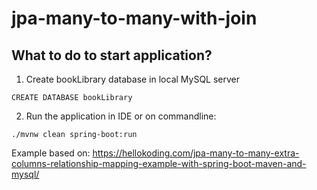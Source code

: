 # jpa-many-to-many-with-join

## What to do to start application?
1. Create bookLibrary database in local MySQL server

`CREATE DATABASE bookLibrary`

2. Run the application in IDE or on commandline:

`./mvnw clean spring-boot:run`

Example based on: https://hellokoding.com/jpa-many-to-many-extra-columns-relationship-mapping-example-with-spring-boot-maven-and-mysql/
